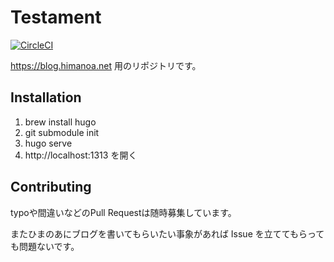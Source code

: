 # Testament

[![CircleCI](https://circleci.com/gh/himanoa/testament.svg?style=svg)](https://circleci.com/gh/himanoa/testament)

https://blog.himanoa.net 用のリポジトリです。

## Installation

1. brew install hugo
2. git submodule init
3. hugo serve
4. http://localhost:1313 を開く

## Contributing

typoや間違いなどのPull Requestは随時募集しています。

またひまのあにブログを書いてもらいたい事象があれば Issue を立ててもらっても問題ないです。
